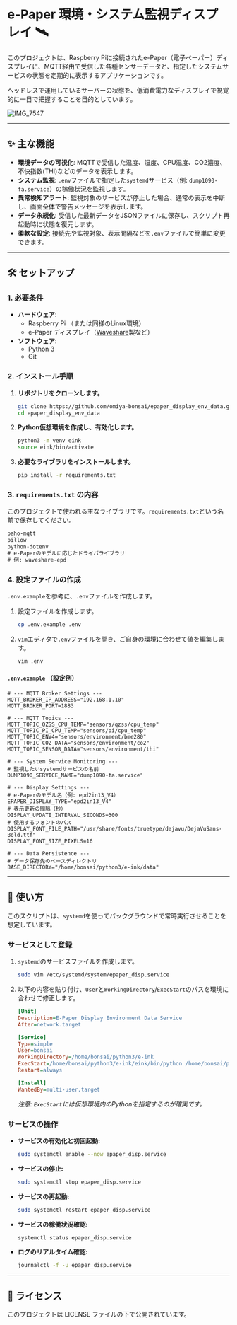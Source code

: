 # e-Paper 環境・システム監視ディスプレイ 🛰️

このプロジェクトは、Raspberry Piに接続されたe-Paper（電子ペーパー）ディスプレイに、MQTT経由で受信した各種センサーデータと、指定したシステムサービスの状態を定期的に表示するアプリケーションです。

ヘッドレスで運用しているサーバーの状態を、低消費電力なディスプレイで視覚的に一目で把握することを目的としています。

![IMG_7547](https://github.com/user-attachments/assets/b0db008a-307a-4fb2-8fb7-a8c1216abc48)

---

## ✨ 主な機能

* **環境データの可視化**: MQTTで受信した温度、湿度、CPU温度、CO2濃度、不快指数(THI)などのデータを表示します。
* **システム監視**: `.env`ファイルで指定した`systemd`サービス（例: `dump1090-fa.service`）の稼働状況を監視します。
* **異常検知アラート**: 監視対象のサービスが停止した場合、通常の表示を中断し、画面全体で警告メッセージを表示します。
* **データ永続化**: 受信した最新データをJSONファイルに保存し、スクリプト再起動時に状態を復元します。
* **柔軟な設定**: 接続先や監視対象、表示間隔などを`.env`ファイルで簡単に変更できます。

---

## 🛠️ セットアップ

### 1. 必要条件

* **ハードウェア**:
    * Raspberry Pi （または同様のLinux環境）
    * e-Paper ディスプレイ（[Waveshare](https://www.waveshare.com/product/displays/e-paper.htm)製など）
* **ソフトウェア**:
    * Python 3
    * Git

### 2. インストール手順

1.  **リポジトリをクローンします。**
    ```bash
    git clone https://github.com/omiya-bonsai/epaper_display_env_data.git
    cd epaper_display_env_data
    ```

2.  **Python仮想環境を作成し、有効化します。**
    ```bash
    python3 -m venv eink
    source eink/bin/activate
    ```

3.  **必要なライブラリをインストールします。**
    ```bash
    pip install -r requirements.txt
    ```

### 3. `requirements.txt` の内容

このプロジェクトで使われる主なライブラリです。`requirements.txt`という名前で保存してください。

```txt
paho-mqtt
pillow
python-dotenv
# e-Paperのモデルに応じたドライバライブラリ
# 例: waveshare-epd
````

### 4\. 設定ファイルの作成

`.env.example`を参考に、`.env`ファイルを作成します。

1.  設定ファイルを作成します。

    ```bash
    cp .env.example .env
    ```

2.  `vim`エディタで`.env`ファイルを開き、ご自身の環境に合わせて値を編集します。

    ```bash
    vim .env
    ```

#### `.env.example` （設定例）

```dotenv
# --- MQTT Broker Settings ---
MQTT_BROKER_IP_ADDRESS="192.168.1.10"
MQTT_BROKER_PORT=1883

# --- MQTT Topics ---
MQTT_TOPIC_QZSS_CPU_TEMP="sensors/qzss/cpu_temp"
MQTT_TOPIC_PI_CPU_TEMP="sensors/pi/cpu_temp"
MQTT_TOPIC_ENV4="sensors/environment/bme280"
MQTT_TOPIC_CO2_DATA="sensors/environment/co2"
MQTT_TOPIC_SENSOR_DATA="sensors/environment/thi"

# --- System Service Monitoring ---
# 監視したいsystemdサービスの名前
DUMP1090_SERVICE_NAME="dump1090-fa.service"

# --- Display Settings ---
# e-Paperのモデル名（例: epd2in13_V4）
EPAPER_DISPLAY_TYPE="epd2in13_V4"
# 表示更新の間隔（秒）
DISPLAY_UPDATE_INTERVAL_SECONDS=300
# 使用するフォントのパス
DISPLAY_FONT_FILE_PATH="/usr/share/fonts/truetype/dejavu/DejaVuSans-Bold.ttf"
DISPLAY_FONT_SIZE_PIXELS=16

# --- Data Persistence ---
# データ保存先のベースディレクトリ
BASE_DIRECTORY="/home/bonsai/python3/e-ink/data"
```

-----

## 🚀 使い方

このスクリプトは、`systemd`を使ってバックグラウンドで常時実行させることを想定しています。

### サービスとして登録

1.  `systemd`のサービスファイルを作成します。

    ```bash
    sudo vim /etc/systemd/system/epaper_disp.service
    ```

2.  以下の内容を貼り付け、`User`と`WorkingDirectory`/`ExecStart`のパスを環境に合わせて修正します。

    ```ini
    [Unit]
    Description=E-Paper Display Environment Data Service
    After=network.target

    [Service]
    Type=simple
    User=bonsai
    WorkingDirectory=/home/bonsai/python3/e-ink
    ExecStart=/home/bonsai/python3/e-ink/eink/bin/python /home/bonsai/python3/e-ink/epaper_display_env_data.py
    Restart=always

    [Install]
    WantedBy=multi-user.target
    ```

    *注意: `ExecStart`には仮想環境内のPythonを指定するのが確実です。*

### サービスの操作

  * **サービスの有効化と初回起動:**
    ```bash
    sudo systemctl enable --now epaper_disp.service
    ```
  * **サービスの停止:**
    ```bash
    sudo systemctl stop epaper_disp.service
    ```
  * **サービスの再起動:**
    ```bash
    sudo systemctl restart epaper_disp.service
    ```
  * **サービスの稼働状況確認:**
    ```bash
    systemctl status epaper_disp.service
    ```
  * **ログのリアルタイム確認:**
    ```bash
    journalctl -f -u epaper_disp.service
    ```

-----

## 📄 ライセンス

このプロジェクトは LICENSE ファイルの下で公開されています。

